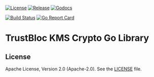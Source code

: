 [![License](https://img.shields.io/badge/License-Apache%202.0-blue.svg)](https://raw.githubusercontent.com/trustbloc/kms-crypto-go/main/LICENSE)
[![Release](https://img.shields.io/github/release/trustbloc/kms-crypto-go.svg?style=flat-square)](https://github.com/trustbloc/kms-crypto-go/releases/latest)
[![Godocs](https://img.shields.io/badge/godoc-reference-blue.svg)](https://godoc.org/github.com/trustbloc/kms-crypto-go)

[![Build Status](https://github.com/trustbloc/kms-crypto-go/actions/workflows/build.yml/badge.svg?branch=main)](https://github.com/trustbloc/kms-crypto-go/actions/workflows/build.yml)
[![Go Report Card](https://goreportcard.com/badge/github.com/trustbloc/kms-crypto-go)](https://goreportcard.com/report/github.com/trustbloc/kms-crypto-go)


# TrustBloc KMS Crypto Go Library


## License
Apache License, Version 2.0 (Apache-2.0). See the [LICENSE](LICENSE) file.
